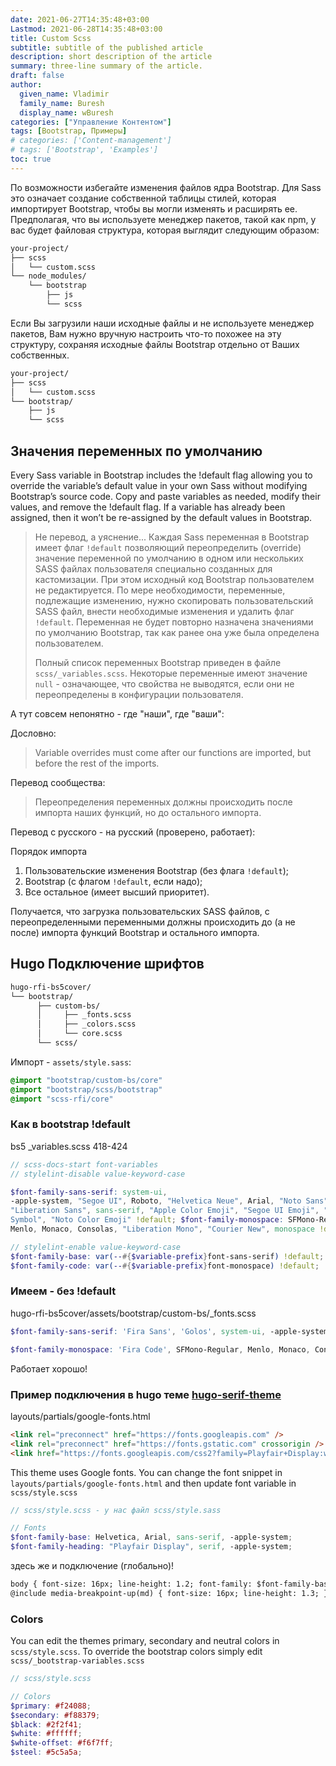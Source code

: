 ```yaml
---
date: 2021-06-27T14:35:48+03:00
Lastmod: 2021-06-28T14:35:48+03:00
title: Custom Scss
subtitle: subtitle of the published article
description: short description of the article
summary: three-line summary of the article.
draft: false
author:
  given_name: Vladimir
  family_name: Buresh
  display_name: wBuresh
categories: ["Управление Контентом"]
tags: [Bootstrap, Примеры]
# categories: ['Content-management']
# tags: ['Bootstrap', 'Examples']
toc: true
---
```


По возможности избегайте изменения файлов ядра Bootstrap. Для Sass это означает создание собственной таблицы стилей, которая импортирует Bootstrap, чтобы вы могли изменять и расширять ее. Предполагая, что вы используете менеджер пакетов, такой как npm, у вас будет файловая структура, которая выглядит следующим образом:

```txt
your-project/
├── scss
│   └── custom.scss
└── node_modules/
    └── bootstrap
        ├── js
        └── scss
```

Если Вы загрузили наши исходные файлы и не используете менеджер пакетов, Вам нужно вручную настроить что-то похожее на эту структуру, сохраняя исходные файлы Bootstrap отдельно от Ваших собственных.

```txt
your-project/
├── scss
│   └── custom.scss
└── bootstrap/
    ├── js
    └── scss
```

## Значения переменных по умолчанию

Every Sass variable in Bootstrap includes the !default flag allowing you to override the variable’s default value in your own Sass without modifying Bootstrap’s source code. Copy and paste variables as needed, modify their values, and remove the !default flag. If a variable has already been assigned, then it won’t be re-assigned by the default values in Bootstrap.

> Не перевод, а уяснение...
> Каждая Sass переменная в Bootstrap имеет флаг `!default` позволяющий переопределить (override) значение переменной по умолчанию в одном или нескольких SASS файлах пользователя специально созданных для кастомизации. При этом исходный код Bootstrap пользователем не редактируется. По мере необходимости, переменные, подлежащие изменению, нужно скопировать пользовательский SASS файл, внести необходимые изменения и удалить флаг `!default`. Переменная не будет повторно назначена значениями по умолчанию Bootstrap, так как ранее она уже была определена пользователем.
>
> Полный список переменных Bootstrap приведен в файле `scss/_variables.scss`. Некоторые переменные имеют значение `null` - означающее, что свойства не выводятся, если они не переопределены в конфигурации пользователя.

А тут совсем непонятно - где "наши", где "ваши":

Дословно:

> Variable overrides must come after our functions are imported, but before the rest of the imports.

Перевод сообщества:

>Переопределения переменных должны происходить после импорта наших функций, но до остального импорта.

Перевод с русского - на русский (проверено, работает):

Порядок импорта

1. Пользовательские изменения Bootstrap (без флага `!default`);
2. Bootstrap (с флагом `!default`, если надо);
3. Все остальное (имеет высший приоритет).

Получается, что загрузка пользовательских SASS файлов, с переопределенными переменными должны происходить до (а не после) импорта функций Bootstrap и остального импорта.

## Hugo Подключение шрифтов

```txt
hugo-rfi-bs5cover/
└── bootstrap/
      ├── custom-bs/
      │     ├── _fonts.scss
      │     ├── _colors.scss
      │     └── core.scss
      └── scss/
```

Импорт - `assets/style.sass`:

```sass
@import "bootstrap/custom-bs/core"
@import "bootstrap/scss/bootstrap"
@import "scss-rfi/core"
```

### Как в bootstrap !default

bs5 _variables.scss 418-424

``` scss
// scss-docs-start font-variables
// stylelint-disable value-keyword-case

$font-family-sans-serif: system-ui,
-apple-system, "Segoe UI", Roboto, "Helvetica Neue", Arial, "Noto Sans",
"Liberation Sans", sans-serif, "Apple Color Emoji", "Segoe UI Emoji", "Segoe UI
Symbol", "Noto Color Emoji" !default; $font-family-monospace: SFMono-Regular,
Menlo, Monaco, Consolas, "Liberation Mono", "Courier New", monospace !default;

// stylelint-enable value-keyword-case
$font-family-base: var(--#{$variable-prefix}font-sans-serif) !default;
$font-family-code: var(--#{$variable-prefix}font-monospace) !default;
````

### Имеем - без !default

hugo-rfi-bs5cover/assets/bootstrap/custom-bs/_fonts.scss

``` scss
$font-family-sans-serif: 'Fira Sans', 'Golos', system-ui, -apple-system, 'Segoe UI', Roboto, 'Helvetica Neue', Arial, 'Noto Sans', 'Liberation Sans', sans-serif, 'Apple Color Emoji', 'Segoe UI Emoji', 'Segoe UI Symbol', 'Noto Color Emoji';

$font-family-monospace: 'Fira Code', SFMono-Regular, Menlo, Monaco, Consolas, 'Liberation Mono', 'Courier New', monospace;
```

Работает хорошо!

### Пример подключения в hugo теме [hugo-serif-theme]()

<!-- /atom-sites/themes_example/hugo-serif-theme/layouts/partials/google-fonts.html -->

layouts/partials/google-fonts.html

``` html
<link rel="preconnect" href="https://fonts.googleapis.com" />
<link rel="preconnect" href="https://fonts.gstatic.com" crossorigin />
<link href="https://fonts.googleapis.com/css2?family=Playfair+Display:wght@400;700&display=swap" rel="stylesheet" />
```

This theme uses Google fonts. You can change the font snippet in `layouts/partials/google-fonts.html` and then update font variable in `scss/style.scss`

```scss
// scss/style.scss - у нас файл scss/style.sass

// Fonts
$font-family-base: Helvetica, Arial, sans-serif, -apple-system;
$font-family-heading: "Playfair Display", serif, -apple-system;
```

здесь же и подключение (глобально)!

```html
body { font-size: 16px; line-height: 1.2; font-family: $font-family-base;
@include media-breakpoint-up(md) { font-size: 16px; line-height: 1.3; } }
```

### Colors

You can edit the themes primary, secondary and neutral colors in `scss/style.scss`. To override the bootstrap colors simply edit `scss/_bootstrap-variables.scss`

```scss
// scss/style.scss

// Colors
$primary: #f24088;
$secondary: #f88379;
$black: #2f2f41;
$white: #ffffff;
$white-offset: #f6f7ff;
$steel: #5c5a5a;
```
